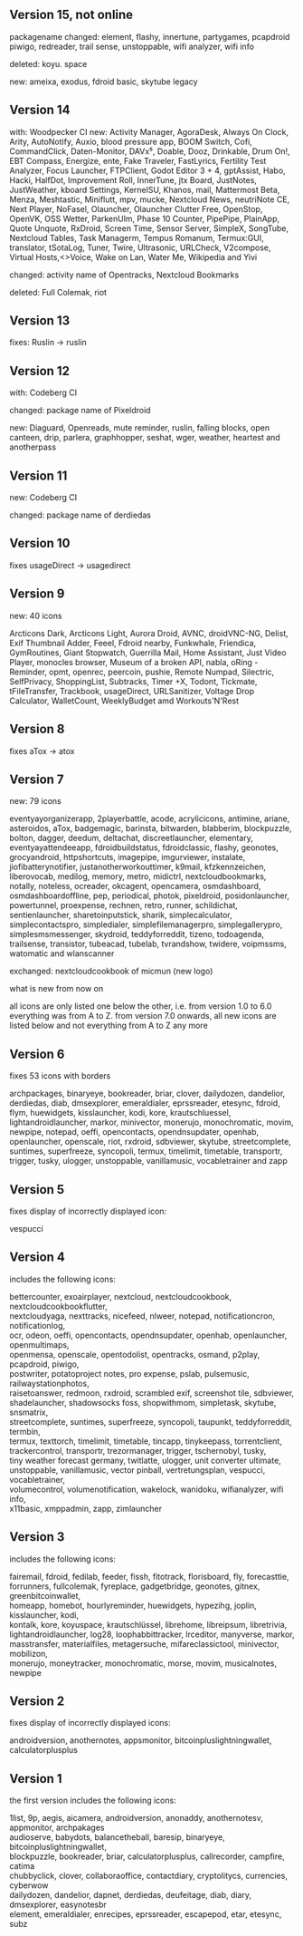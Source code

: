 ## Version 15, not online

packagename changed: element, flashy, innertune, partygames, pcapdroid piwigo, redreader, trail sense, unstoppable, wifi analyzer, wifi info

deleted: koyu. space

new: ameixa, exodus, fdroid basic, skytube legacy

## Version 14

with: Woodpecker CI
new: Activity Manager, AgoraDesk, Always On Clock, Arity, AutoNotify, Auxio, blood pressure app, BOOM Switch, Cofi, 
CommandClick, Daten-Monitor, DAVx⁵, Doable, Dooz, Drinkable, Drum On!, EBT Compass, Energize, ente, Fake Traveler, 
FastLyrics, Fertility Test Analyzer, Focus Launcher, FTPClient, Godot Editor 3 + 4, gptAssist, Habo, Hacki, HalfDot, 
Improvement Roll, InnerTune, jtx Board, JustNotes, JustWeather, kboard Settings, KernelSU, Khanos, mail, Mattermost Beta, Menza, Meshtastic, Miniflutt, mpv, mucke, Nextcloud News, neutriNote CE, Next Player, NoFasel, Olauncher, Olauncher Clutter Free, OpenStop, OpenVK, OSS Wetter, ParkenUlm, Phase 10 Counter, PipePipe, PlainApp, Quote Unquote, RxDroid, Screen Time, Sensor Server, SimpleX, SongTube, Nextcloud Tables, Task Managerm, Tempus Romanum, Termux:GUI, translator, tSotaLog, Tuner, Twire, Ultrasonic, URLCheck, V2compose, Virtual Hosts,<>Voice, Wake on Lan, Water Me, Wikipedia and Yivi

changed: activity name of Opentracks, Nextcloud Bookmarks

deleted: Full Colemak, riot

## Version 13

fixes: Ruslin -> ruslin

## Version 12

with: Codeberg CI

changed: package name of Pixeldroid

new: Diaguard, Openreads, mute reminder, ruslin, falling blocks, open canteen, drip, parlera, graphhopper, seshat, wger, weather, heartest and anotherpass

## Version 11

new: Codeberg CI

changed: package name of derdiedas

## Version 10

fixes usageDirect -> usagedirect

## Version 9

new: 40 icons<br>

Arcticons Dark, Arcticons Light, Aurora Droid, AVNC, droidVNC-NG,  Delist, Exif Thumbnail Adder,
Feeel, Fdroid nearby, Funkwhale, Friendica, GymRoutines, Giant Stopwatch,  Guerrilla Mail, 
Home Assistant,  Just Video Player, monocles browser, Museum of a broken API, nabla, 
oRing - Reminder, opmt, openrec, peercoin, pushie, Remote Numpad, Silectric, SelfPrivacy,
ShoppingList, Subtracks, Timer +X, Todont, Tickmate, tFileTransfer, Trackbook, usageDirect,
URLSanitizer, Voltage Drop Calculator, WalletCount, WeeklyBudget amd Workouts'N'Rest

## Version 8

fixes aTox -> atox

## Version 7

new: 79 icons<br>

eventyayorganizerapp, 2playerbattle, acode, acrylicicons, antimine, ariane, asteroidos, aTox, badgemagic, barinsta, bitwarden, blabberim, blockpuzzle, bolton, dagger, deedum, deltachat, discreetlauncher, elementary, eventyayattendeeapp, fdroidbuildstatus, fdroidclassic, flashy, geonotes, grocyandroid, httpshortcuts, imagepipe, imgurviewer, instalate, jiofibatterynotifier, justanotherworkouttimer, k9mail, kfzkennzeichen, liberovocab, medilog, memory, metro, midictrl, nextcloudbookmarks, notally, noteless, ocreader, okcagent, opencamera, osmdashboard, osmdashboardoffline, pep, periodical, photok, pixeldroid, posidonlauncher, powertunnel, proexpense, rechnen, retro, runner, schildichat, sentienlauncher, sharetoinputstick, sharik, simplecalculator, simplecontactspro, simpledialer, simplefilemanagerpro, simplegallerypro, simplesmsmessenger, skydroid, teddyforreddit, tizeno, todoagenda, trailsense, transistor, tubeacad, tubelab, tvrandshow, twidere, voipmssms, watomatic and wlanscanner<br>

exchanged: nextcloudcookbook of micmun (new logo)<br>

what is new from now on<br>

all icons are only listed one below the other, i.e. from version 1.0 to 6.0 everything was from A to Z. from version 7.0 onwards, all new icons are listed below and not everything from A to Z any more<br>

## Version 6

fixes 53 icons with borders<br>

archpackages, binaryeye, bookreader, briar, clover, dailydozen, dandelior, derdiedas, diab, dmsexplorer, emeraldialer, eprssreader, etesync, fdroid, flym, huewidgets, kisslauncher, kodi, kore, krautschluessel, lightandroidlauncher, markor, minivector, monerujo, monochromatic, movim, newpipe, notepad, oeffi, opencontacts, opendnsupdater, openhab, openlauncher, openscale, riot, rxdroid, sdbviewer, skytube, streetcomplete, suntimes, superfreeze, syncopoli, termux, timelimit, timetable, transportr, trigger, tusky, ulogger, unstoppable, vanillamusic, vocabletrainer and zapp<br>

## Version 5

fixes display of incorrectly displayed icon:<br>

vespucci<br> 

## Version 4

includes the following icons:<br>

bettercounter, exoairplayer, nextcloud, nextcloudcookbook, nextcloudcookbookflutter,<br> nextcloudyaga, nexttracks, nicefeed, nlweer, notepad, notificationcron, notificationlog, <br>
ocr, odeon, oeffi, opencontacts, opendnsupdater, openhab, openlauncher, openmultimaps, <br>
openmensa, openscale, opentodolist, opentracks, osmand, p2play, pcapdroid, piwigo, <br>
postwriter, potatoproject notes, pro expense, pslab, pulsemusic, railwaystationphotos,<br> raisetoanswer, redmoon, rxdroid, scrambled exif, screenshot tile, sdbviewer, <br>
shadelauncher, shadowsocks foss, shopwithmom, simpletask, skytube, snsmatrix, <br>
streetcomplete, suntimes, superfreeze, syncopoli, taupunkt, teddyforreddit, termbin, <br>
termux, texttorch, timelimit, timetable, tincapp, tinykeepass, torrentclient, <br>
trackercontrol, transportr, trezormanager, trigger, tschernobyl, tusky, <br>
tiny weather forecast germany, twitlatte, ulogger, unit converter ultimate, <br>
unstoppable, vanillamusic, vector pinball, vertretungsplan, vespucci, vocabletrainer,<br> volumecontrol, volumenotification, wakelock, wanidoku, wifianalyzer, wifi info,<br> 
x11basic, xmppadmin, zapp, zimlauncher<br>

## Version 3

includes the following icons:<br>

fairemail, fdroid, fedilab, feeder, fissh, fitotrack, florisboard, fly, forecasttie, <br>
forrunners, fullcolemak, fyreplace, gadgetbridge, geonotes, gitnex, greenbitcoinwallet, <br>
homeapp, homebot, hourlyreminder, huewidgets, hypezihg, joplin, kisslauncher, kodi, <br>
kontalk, kore, koyuspace, krautschlüssel, librehome, libreipsum, libretrivia,<br> lightandroidlauncher, log28, loophabbittracker, lrceditor, manyverse, markor,<br> 
masstransfer, materialfiles, metagersuche, mifareclassictool, minivector, mobilizon,<br> 
monerujo, moneytracker, monochromatic, morse, movim, musicalnotes, newpipe<br>

## Version 2

fixes display of incorrectly displayed icons:<br>

androidversion, anothernotes, appsmonitor, bitcoinpluslightningwallet, calculatorplusplus<br> 

## Version 1

the first version includes the following icons:<br>

1list, 9p, aegis, aicamera, androidversion, anonaddy, anothernotesv, appmonitor, archpakages<br> audioserve, babydots, balancetheball, baresip, binaryeye, bitcoinpluslightningwallet,<br> 
blockpuzzle, bookreader, briar, calculatorplusplus, callrecorder, campfire, catima<br> 
chubbyclick, clover, collaboraoffice, contactdiary, cryptolitycs, currencies, cyberwow<br> dailydozen, dandelior, dapnet, derdiedas, deufeitage, diab, diary, dmsexplorer, easynotesbr<br>
element, emeraldialer, enrecipes, eprssreader, escapepod, etar, etesync, subz<br>